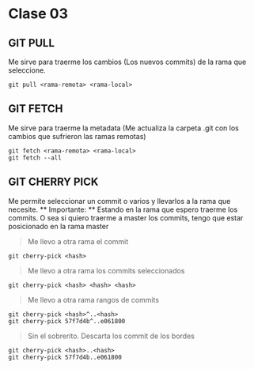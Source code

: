 # Clase 03

## GIT PULL
Me sirve para traerme los cambios (Los nuevos commits) de la rama que seleccione.

    git pull <rama-remota> <rama-local>

## GIT FETCH
Me sirve para traerme la metadata (Me actualiza la carpeta .git con los cambios que sufrieron las ramas remotas)

    git fetch <rama-remota> <rama-local>
    git fetch --all

## GIT CHERRY PICK
Me permite seleccionar un commit o varios y llevarlos a la rama que necesite.
** Importante: ** Estando en la rama que espero traerme los commits. O sea si quiero traerme a master los commits, tengo que estar posicionado en la rama master

> Me llevo a otra rama el commit 

    git cherry-pick <hash>

> Me llevo a otra rama los commits seleccionados

    git cherry-pick <hash> <hash> <hash>

> Me llevo a otra rama rangos de commits

    git cherry-pick <hash>^..<hash>
    git cherry-pick 57f7d4b^..e061800

> Sin el sobrerito. Descarta los commit de los bordes

    git cherry-pick <hash>..<hash>
    git cherry-pick 57f7d4b..e061800
